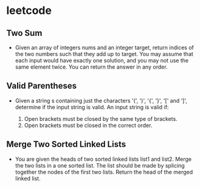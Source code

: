 # leetcode

## Two Sum

- Given an array of integers nums and an integer target, return indices of the two numbers such that they add up to target. You may assume that each input would have exactly one solution, and you may not use the same element twice. You can return the answer in any order.

## Valid Parentheses

- Given a string s containing just the characters '(', ')', '{', '}', '[' and ']', determine if the input string is valid. An input string is valid if:

  1. Open brackets must be closed by the same type of brackets.
  2. Open brackets must be closed in the correct order.

## Merge Two Sorted Linked Lists

- You are given the heads of two sorted linked lists list1 and list2. Merge the two lists in a one sorted list. The list should be made by splicing together the nodes of the first two lists. Return the head of the merged linked list.
